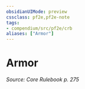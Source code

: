 ```yaml
---
obsidianUIMode: preview
cssclass: pf2e,pf2e-note
tags:
- compendium/src/pf2e/crb
aliases: ["Armor"]
---
```

# Armor  
*Source: Core Rulebook p. 275*